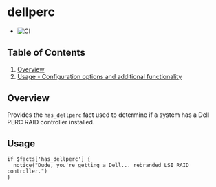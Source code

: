 # dellperc

* ![CI](https://github.com/lsst-it/puppet-dellperc/actions/workflows/ci.yml/badge.svg)

## Table of Contents


1. [Overview](#overview)
1. [Usage - Configuration options and additional functionality](#usage)

## Overview

Provides the `has_dellperc` fact used to determine if a system has a Dell PERC
RAID controller installed.

## Usage

```puppet
if $facts['has_dellperc'] {
  notice("Dude, you're getting a Dell... rebranded LSI RAID controller.")
}
```
